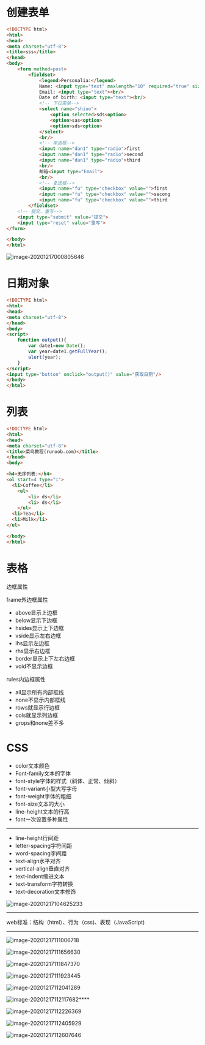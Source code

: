 # 创建表单

```html
<!DOCTYPE html>
<html>
<head> 
<meta charset="utf-8"> 
<title>sss</title> 
</head>
<body>
	<form method=post>
 		<fieldset>
	 		<legend>Personalia:</legend>
  			Name: <input type="text" maxlength="10" required="true" size="10" value="sss" pattern=""><br/>
  			Email: <input type="text"><br/>
  			Date of birth: <input type="text"><br/>
			<!-- 下拉菜单-->
			<select name="shiuo">
				<option selected>sds<option>
				<option>sas<option>
				<option>sds<option>
	 		</select>
	 		<br/>
	 		<!-- 单选框-->
	 		<input name="dan1" type="radio">first
	 		<input name="dan1" type="radio">second
	 		<input name="dan1" type="radio">third
	 		<br/>
	  		邮箱<input type="Email">
			<br/>
			<!-- 复选框-->
			<input name="fu" type="checkbox" value="">first
			<input name="fu" type="checkbox" value="">secong
			<input name="fu" type="checkbox" value="">third
 		</fieldset>
	<!-- 提交、重写-->
	<input type="submit" value="提交">
	<input type="reset" value="重写">
</form>

</body>
</html>
```

![image-20201217000805646](https://tva1.sinaimg.cn/large/0081Kckwly1glq5bbiqmgj30xs0fogms.jpg)



# 日期对象

```html
<!DOCTYPE html>
<html>
<head>
<meta charset="utf-8">
</head>
<body>
<script>
	function output(){
		var date1=new Date();
		var year=date1.getFullYear();
		alert(year);
	}
</script>
<input type="button" onclick="output()" value="获取日期"/>
</body>
</html>
```



# 列表

```html
<!DOCTYPE html>
<html>
<head> 
<meta charset="utf-8"> 
<title>菜鸟教程(runoob.com)</title> 
</head> 
<body>

<h4>无序列表:</h4>
<ol start=4 type="i">
  <li>Coffee</li>
	<ul>
		<li> ds</li>
		<li> ds</li>
	</ul>
  <li>Tea</li>
  <li>Milk</li>
</ul>

</body>
</html>
```

# 表格

边框属性

frame外边框属性

* above显示上边框
* below显示下边框
* hsides显示上下边框
* vside显示左右边框
* lhs显示左边框
* rhs显示右边框
* border显示上下左右边框
* void不显示边框

rules内边框属性

* all显示所有内部框线
* none不显示内部框线
* rows就显示行边框
* cols就显示列边框
* grops和none差不多



# CSS

* color文本颜色
* Font-family文本的字体
* font-style字体的样式（斜体、正常、倾斜）
* font-variant小型大写字母
* font-weight字体的粗细
* font-size文本的大小
* line-height文本的行高
* font一次设置多种属性

---

* line-height行间距
* letter-spacing字符间距
* word-spacing字间距
* text-align水平对齐
* vertical-align垂直对齐
* text-indent缩进文本
* text-transform字符转换
* text-decoration文本修饰

![image-20201217104625233](https://tva1.sinaimg.cn/large/0081Kckwly1glqnrgll9hj31360tkqsh.jpg)



---

web标准：结构（html）、行为（css)、表现（JavaScript)



---

![image-20201217111006718](/Users/xiongshou/markdown/课程/image-20201217111006718.png)

![image-20201217111656630](https://tva1.sinaimg.cn/large/0081Kckwly1glqonk1trvj30ym0ea11h.jpg)

![image-20201217111847370](https://tva1.sinaimg.cn/large/0081Kckwly1glqop472sbj312409qn4f.jpg)

![image-20201217111923445](/Users/xiongshou/markdown/课程/image-20201217111923445.png)

![image-20201217112041289](https://tva1.sinaimg.cn/large/0081Kckwly1glqor2yj45j311808sq6d.jpg)

![image-20201217112117682](https://tva1.sinaimg.cn/large/0081Kckwly1glqorth6vvj31400nktog.jpg)****

![image-20201217112226369](/Users/xiongshou/markdown/课程/image-20201217112226369.png)

![image-20201217112405929](https://tva1.sinaimg.cn/large/0081Kckwly1glqoun8asjj311k0qan84.jpg)

![image-20201217112607646](/Users/xiongshou/markdown/课程/image-20201217112607646.png)